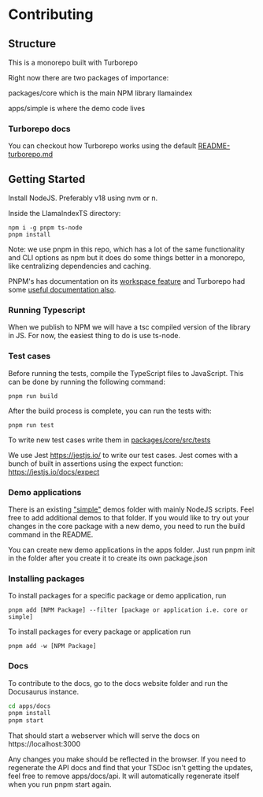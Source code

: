 # Contributing

## Structure

This is a monorepo built with Turborepo

Right now there are two packages of importance:

packages/core which is the main NPM library llamaindex

apps/simple is where the demo code lives

### Turborepo docs

You can checkout how Turborepo works using the default [README-turborepo.md](/README-turborepo.md)

## Getting Started

Install NodeJS. Preferably v18 using nvm or n.

Inside the LlamaIndexTS directory:

```
npm i -g pnpm ts-node
pnpm install
```

Note: we use pnpm in this repo, which has a lot of the same functionality and CLI options as npm but it does do some things better in a monorepo, like centralizing dependencies and caching.

PNPM's has documentation on its [workspace feature](https://pnpm.io/workspaces) and Turborepo had some [useful documentation also](https://turbo.build/repo/docs/core-concepts/monorepos/running-tasks).

### Running Typescript

When we publish to NPM we will have a tsc compiled version of the library in JS. For now, the easiest thing to do is use ts-node.

### Test cases

Before running the tests, compile the TypeScript files to JavaScript. This can be done by running the following command:

```
pnpm run build
```

After the build process is complete, you can run the tests with:

```
pnpm run test
```

To write new test cases write them in [packages/core/src/tests](/packages/core/src/tests)

We use Jest https://jestjs.io/ to write our test cases. Jest comes with a bunch of built in assertions using the expect function: https://jestjs.io/docs/expect

### Demo applications

There is an existing ["simple"](/apps/simple/README.md) demos folder with mainly NodeJS scripts. Feel free to add additional demos to that folder. If you would like to try out your changes in the core package with a new demo, you need to run the build command in the README.

You can create new demo applications in the apps folder. Just run pnpm init in the folder after you create it to create its own package.json

### Installing packages

To install packages for a specific package or demo application, run

```
pnpm add [NPM Package] --filter [package or application i.e. core or simple]
```

To install packages for every package or application run

```
pnpm add -w [NPM Package]
```

### Docs

To contribute to the docs, go to the docs website folder and run the Docusaurus instance.

```bash
cd apps/docs
pnpm install
pnpm start
```

That should start a webserver which will serve the docs on https://localhost:3000

Any changes you make should be reflected in the browser. If you need to regenerate the API docs and find that your TSDoc isn't getting the updates, feel free to remove apps/docs/api. It will automatically regenerate itself when you run pnpm start again.
